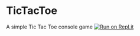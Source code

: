 # TicTacToe
A simple Tic Tac Toe console game 
[![Run on Repl.it](https://repl.it/badge/github/KSCreator/TicTacToe)](https://repl.it/github/KSCreator/TicTacToe)